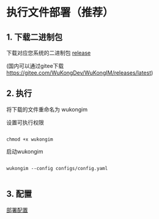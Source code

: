 
# 执行文件部署（推荐）

## 1. 下载二进制包

下载对应您系统的二进制包 [release](https://github.com/WuKongIM/WuKongIM/releases/latest)

(国内可以通过gitee下载 https://gitee.com/WuKongDev/WuKongIM/releases/latest)

## 2. 执行

将下载的文件重命名为 wukongim

设置可执行权限

```shell

chmod +x wukongim

```

启动wukongim

```shell

wukongim --config configs/config.yaml


```



## 3. 配置

[部署配置](/guide/deploy-config)